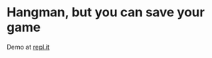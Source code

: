 # Hangman, but you can save your game  
  
Demo at [repl.it](https://replit.com/@tubulartina/hangman#README.md)  
